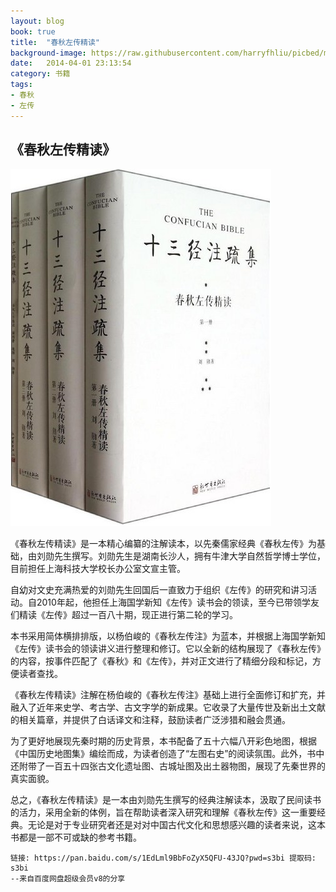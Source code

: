 ```yaml
---
layout: blog
book: true
title:  "春秋左传精读"
background-image: https://raw.githubusercontent.com/harryfhliu/picbed/master/img/202310310015622.png
date:   2014-04-01 23:13:54
category: 书籍
tags:
- 春秋
- 左传
---
```


## 《春秋左传精读》

![](https://raw.githubusercontent.com/harryfhliu/picbed/master/img/202310310015622.png)

《春秋左传精读》是一本精心编纂的注解读本，以先秦儒家经典《春秋左传》为基础，由刘勋先生撰写。刘勋先生是湖南长沙人，拥有牛津大学自然哲学博士学位，目前担任上海科技大学校长办公室文宣主管。

自幼对文史充满热爱的刘勋先生回国后一直致力于组织《左传》的研究和讲习活动。自2010年起，他担任上海国学新知《左传》读书会的领读，至今已带领学友们精读《左传》超过一百八十期，现正进行第二轮的学习。

本书采用简体横排排版，以杨伯峻的《春秋左传注》为蓝本，并根据上海国学新知《左传》读书会的领读讲义进行整理和修订。它以全新的结构展现了《春秋左传》的内容，按事件匹配了《春秋》和《左传》，并对正文进行了精细分段和标记，方便读者查找。

《春秋左传精读》注解在杨伯峻的《春秋左传注》基础上进行全面修订和扩充，并融入了近年来史学、考古学、古文字学的新成果。它收录了大量传世及新出土文献的相关篇章，并提供了白话译文和注释，鼓励读者广泛涉猎和融会贯通。

为了更好地展现先秦时期的历史背景，本书配备了五十六幅八开彩色地图，根据《中国历史地图集》编绘而成，为读者创造了“左图右史”的阅读氛围。此外，书中还附带了一百五十四张古文化遗址图、古城址图及出土器物图，展现了先秦世界的真实面貌。

总之，《春秋左传精读》是一本由刘勋先生撰写的经典注解读本，汲取了民间读书的活力，采用全新的体例，旨在帮助读者深入研究和理解《春秋左传》这一重要经典。无论是对于专业研究者还是对对中国古代文化和思想感兴趣的读者来说，这本书都是一部不可或缺的参考书籍。

```
链接: https://pan.baidu.com/s/1EdLml9BbFoZyX5QFU-43JQ?pwd=s3bi 提取码: s3bi 
--来自百度网盘超级会员v8的分享
```